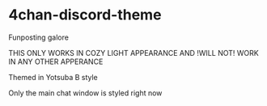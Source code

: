 # 4chan-discord-theme
Funposting galore

THIS ONLY WORKS IN COZY LIGHT APPEARANCE AND !WILL NOT! WORK IN ANY OTHER APPERANCE

Themed in Yotsuba B style

Only the main chat window is styled right now
